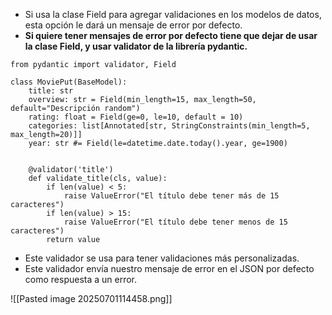 
- Si usa la clase Field para agregar validaciones en los modelos de datos, esta opción le dará un mensaje de error por defecto. 
- **Si quiere tener mensajes de error por defecto tiene que dejar de usar la clase Field, y usar validator de la librería pydantic.**

```
from pydantic import validator, Field
```

```
class MoviePut(BaseModel):
    title: str
    overview: str = Field(min_length=15, max_length=50, default="Descripción random")
    rating: float = Field(ge=0, le=10, default = 10)
    categories: list[Annotated[str, StringConstraints(min_length=5, max_length=20)]]    
    year: str #= Field(le=datetime.date.today().year, ge=1900)


    @validator('title')
    def validate_title(cls, value):
        if len(value) < 5:
            raise ValueError("El título debe tener más de 15 caracteres")
        if len(value) > 15:
            raise ValueError("El título debe tener menos de 15 caracteres")
        return value
```

- Este validador se usa para tener validaciones más personalizadas. 
- Este validador envía nuestro mensaje de error en el JSON por defecto como respuesta a un error.

![[Pasted image 20250701114458.png]]










